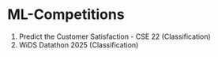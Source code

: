 # ML-Competitions

1) Predict the Customer Satisfaction - CSE 22 (Classification)
2) WiDS Datathon 2025 (Classification)

